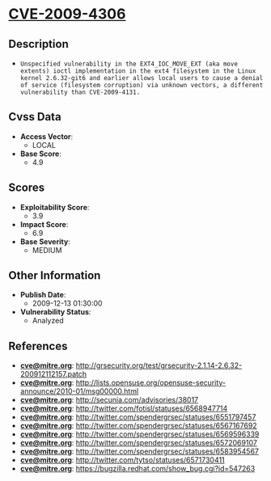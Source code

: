 
# [CVE-2009-4306](https://cve.mitre.org/cgi-bin/cvename.cgi?name=CVE-2009-4306)

## Description

- `Unspecified vulnerability in the EXT4_IOC_MOVE_EXT (aka move extents) ioctl implementation in the ext4 filesystem in the Linux kernel 2.6.32-git6 and earlier allows local users to cause a denial of service (filesystem corruption) via unknown vectors, a different vulnerability than CVE-2009-4131.`

## Cvss Data

- **Access Vector**:
  - LOCAL
- **Base Score**:
  - 4.9

## Scores

- **Exploitability Score**:
  - 3.9
- **Impact Score**:
  - 6.9
- **Base Severity**:
  - MEDIUM

## Other Information

- **Publish Date**:
  - 2009-12-13 01:30:00
- **Vulnerability Status**:
  - Analyzed

## References

- **cve@mitre.org**: http://grsecurity.org/test/grsecurity-2.1.14-2.6.32-200912112157.patch
- **cve@mitre.org**: http://lists.opensuse.org/opensuse-security-announce/2010-01/msg00000.html
- **cve@mitre.org**: http://secunia.com/advisories/38017
- **cve@mitre.org**: http://twitter.com/fotisl/statuses/6568947714
- **cve@mitre.org**: http://twitter.com/spendergrsec/statuses/6551797457
- **cve@mitre.org**: http://twitter.com/spendergrsec/statuses/6567167692
- **cve@mitre.org**: http://twitter.com/spendergrsec/statuses/6569596339
- **cve@mitre.org**: http://twitter.com/spendergrsec/statuses/6572069107
- **cve@mitre.org**: http://twitter.com/spendergrsec/statuses/6583954567
- **cve@mitre.org**: http://twitter.com/tytso/statuses/6571730411
- **cve@mitre.org**: https://bugzilla.redhat.com/show_bug.cgi?id=547263
